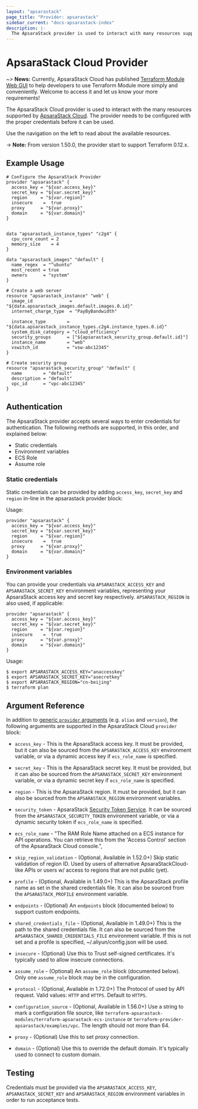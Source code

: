 ```yaml
---
layout: "apsarastack"
page_title: "Provider: apsarastack"
sidebar_current: "docs-apsarastack-index"
description: |-
  The ApsaraStack provider is used to interact with many resources supported by ApsaraStack. The provider needs to be configured with the proper credentials before it can be used.
---
```


# ApsaraStack Cloud Provider

~> **News:** Currently, ApsaraStack Cloud has published [Terraform Module Web GUI](https://api.aliyun.com/#/cli?tool=Terraform) to
 help developers to use Terraform Module more simply and conveniently. Welcome to access it and let us know your more requirements!

The ApsaraStack Cloud provider is used to interact with the
many resources supported by [ApsaraStack Cloud](https://www.alibabacloud.com). The provider needs to be configured
with the proper credentials before it can be used.

Use the navigation on the left to read about the available resources.

-> **Note:** From version 1.50.0, the provider start to support Terraform 0.12.x.


## Example Usage

```hcl
# Configure the ApsaraStack Provider
provider "apsarastack" {
  access_key = "${var.access_key}"
  secret_key = "${var.secret_key}"
  region     = "${var.region}"
  insecure    =  true
  proxy      = "${var.proxy}"
  domain     = "${var.domain}"
}


data "apsarastack_instance_types" "c2g4" {
  cpu_core_count = 2
  memory_size    = 4
}

data "apsarastack_images" "default" {
  name_regex  = "^ubuntu"
  most_recent = true
  owners      = "system"
}

# Create a web server
resource "apsarastack_instance" "web" {
  image_id              = "${data.apsarastack_images.default.images.0.id}"
  internet_charge_type  = "PayByBandwidth"

  instance_type        = "${data.apsarastack_instance_types.c2g4.instance_types.0.id}"
  system_disk_category = "cloud_efficiency"
  security_groups      = ["${apsarastack_security_group.default.id}"]
  instance_name        = "web"
  vswitch_id           = "vsw-abc12345"
}

# Create security group
resource "apsarastack_security_group" "default" {
  name        = "default"
  description = "default"
  vpc_id      = "vpc-abc12345"
}
```

## Authentication

The ApsaraStack provider accepts several ways to enter credentials for authentication.
The following methods are supported, in this order, and explained below:

- Static credentials
- Environment variables
- ECS Role
- Assume role

### Static credentials

Static credentials can be provided by adding `access_key`, `secret_key` and `region` in-line in the
apsarastack provider block:

Usage:

```hcl
provider "apsarastack" {
  access_key = "${var.access_key}"
  secret_key = "${var.secret_key}"
  region     = "${var.region}"
  insecure    =  true
  proxy      = "${var.proxy}"
  domain     = "${var.domain}"
}

```

### Environment variables

You can provide your credentials via `APSARASTACK_ACCESS_KEY` and `APSARASTACK_SECRET_KEY`
environment variables, representing your ApsaraStack access key and secret key respectively.
`APSARASTACK_REGION` is also used, if applicable:

```hcl
provider "apsarastack" {
  access_key = "${var.access_key}"
  secret_key = "${var.secret_key}"
  region     = "${var.region}"
  insecure    =  true
  proxy      = "${var.proxy}"
  domain     = "${var.domain}"
}

```
Usage:

```shell
$ export APSARASTACK_ACCESS_KEY="anaccesskey"
$ export APSARASTACK_SECRET_KEY="asecretkey"
$ export APSARASTACK_REGION="cn-beijing"
$ terraform plan
```

## Argument Reference

In addition to [generic `provider` arguments](https://www.terraform.io/docs/configuration/providers.html)
(e.g. `alias` and `version`), the following arguments are supported in the ApsaraStack Cloud
 `provider` block:

* `access_key` - This is the ApsaraStack access key. It must be provided, but
  it can also be sourced from the `APSARASTACK_ACCESS_KEY` environment variable, or via
  a dynamic access key if `ecs_role_name` is specified.

* `secret_key` - This is the ApsaraStack secret key. It must be provided, but
  it can also be sourced from the `APSARASTACK_SECRET_KEY` environment variable, or via
  a dynamic secret key if `ecs_role_name` is specified.
  
* `region` - This is the ApsaraStack region. It must be provided, but
  it can also be sourced from the `APSARASTACK_REGION` environment variables.

* `security_token` - ApsaraStack [Security Token Service](https://www.alibabacloud.com/help/doc-detail/66222.html).
  It can be sourced from the `APSARASTACK_SECURITY_TOKEN` environment variable,  or via
  a dynamic security token if `ecs_role_name` is specified.

* `ecs_role_name` - "The RAM Role Name attached on a ECS instance for API operations. You can retrieve this from the 'Access Control' section of the ApsaraStack Cloud console.",

* `skip_region_validation` - (Optional, Available in 1.52.0+) Skip static validation of region ID. Used by users of alternative ApsaraStackCloud-like APIs or users w/ access to regions that are not public (yet).

* `profile` - (Optional, Available in 1.49.0+) This is the ApsaraStack profile name as set in the shared credentials file. It can also be sourced from the `APSARASTACK_PROFILE` environment variable.

* `endpoints` - (Optional) An `endpoints` block (documented below) to support custom endpoints.

* `shared_credentials_file` - (Optional, Available in 1.49.0+) This is the path to the shared credentials file. It can also be sourced from the `APSARASTACK_SHARED_CREDENTIALS_FILE` environment variable. If this is not set and a profile is specified, ~/.aliyun/config.json will be used.

* `insecure` - (Optional) Use this to Trust self-signed certificates. It's typically used to allow insecure connections.

* `assume_role` - (Optional) An `assume_role` block (documented below). Only one `assume_role` block may be in the configuration.

* `protocol` - (Optional, Available in 1.72.0+) The Protocol of used by API request. Valid values: `HTTP` and `HTTPS`. Default to `HTTPS`.

* `configuration_source` - (Optional, Available in 1.56.0+) Use a string to mark a configuration file source, like `terraform-apsarastack-modules/terraform-apsarastack-ecs-instance` or `terraform-provider-apsarastack/examples/vpc`.
The length should not more than 64.

* `proxy` -  (Optional) Use this to set proxy connection.

* `domain` - (Optional) Use this to override the default domain. It's typically used to connect to custom domain.

## Testing

Credentials must be provided via the `APSARASTACK_ACCESS_KEY`, `APSARASTACK_SECRET_KEY` and `APSARASTACK_REGION` environment variables in order to run acceptance tests.
